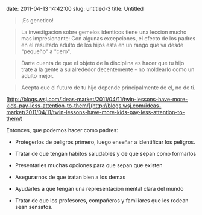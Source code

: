 date: 2011-04-13 14:42:00
slug: untitled-3
title: Untitled

    

> 

> 
> ¡Es genetico!
> 
> 

> 
> La investigacion sobre gemelos identicos tiene una leccion mucho mas impresionante: Con algunas excepciones, el efecto de los padres en el resultado adulto de los hijos esta en un rango que va desde "pequeño" a "cero".
> 
> 

> 
> Darte cuenta de que el objeto de la disciplina es hacer que tu hijo trate a la gente a su alrededor decentemente - no moldearlo como un adulto mejor.
> 
> 

> 
> Acepta que el futuro de tu hijo depende principalmente de el, no de ti.
> 
> 

[http://blogs.wsj.com/ideas-market/2011/04/11/twin-lessons-have-more-kids-pay-less-attention-to-them/](http://blogs.wsj.com/ideas-market/2011/04/11/twin-lessons-have-more-kids-pay-less-attention-to-them/)

Entonces, que podemos hacer como padres:

  * Protegerlos de peligros primero, luego enseñar a identificar los peligros.

  * Tratar de que tengan habitos saludables y de que sepan como formarlos

  * Presentarles muchas opciones para que sepan que existen

  * Asegurarnos de que tratan bien a los demas

  * Ayudarles a que tengan una representacion mental clara del mundo

  * Tratar de que los profesores, compañeros y familiares que les rodean sean sensatos.

  


